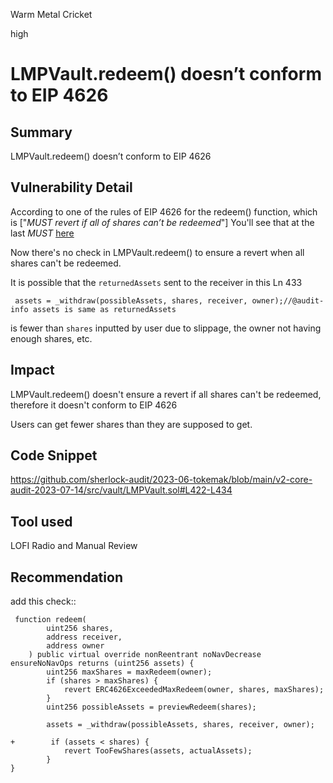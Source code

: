 Warm Metal Cricket

high

# LMPVault.redeem() doesn’t conform to EIP 4626

## Summary
LMPVault.redeem() doesn’t conform to EIP 4626

## Vulnerability Detail
According to one of the rules of EIP 4626 for the redeem() function, which is ["_MUST revert if all of shares can’t be redeemed_"]
You'll see that at the last _MUST_ [here](https://eips.ethereum.org/EIPS/eip-4626#redeem)

Now there's no check in LMPVault.redeem() to ensure a revert when all shares can't be redeemed.

It is possible that the `returnedAssets` sent to the receiver in this Ln 433
```solidity
 assets = _withdraw(possibleAssets, shares, receiver, owner);//@audit-info assets is same as returnedAssets
```
is fewer than `shares` inputted by user due to slippage, the owner not having enough shares, etc.

## Impact
LMPVault.redeem() doesn't ensure a revert if all shares can't be redeemed, therefore it doesn't conform to EIP 4626

Users can get fewer shares than they are supposed to get.

## Code Snippet
https://github.com/sherlock-audit/2023-06-tokemak/blob/main/v2-core-audit-2023-07-14/src/vault/LMPVault.sol#L422-L434
## Tool used

LOFI Radio and Manual Review

## Recommendation
add this check::
```solidity
 function redeem(
        uint256 shares,
        address receiver,
        address owner
    ) public virtual override nonReentrant noNavDecrease ensureNoNavOps returns (uint256 assets) {
        uint256 maxShares = maxRedeem(owner);
        if (shares > maxShares) {
            revert ERC4626ExceededMaxRedeem(owner, shares, maxShares);
        }
        uint256 possibleAssets = previewRedeem(shares);

        assets = _withdraw(possibleAssets, shares, receiver, owner);
    
+        if (assets < shares) {
            revert TooFewShares(assets, actualAssets);
        }
}
```
